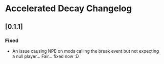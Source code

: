 # Accelerated Decay Changelog

## [0.1.1]

### Fixed

- An issue causing NPE on mods calling the break event but not expecting a null player... Fair... fixed now :D
